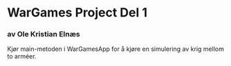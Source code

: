 
# WarGames Project Del 1 
### av Ole Kristian Elnæs

Kjør main-metoden i WarGamesApp for å kjøre en simulering av krig mellom to arméer.